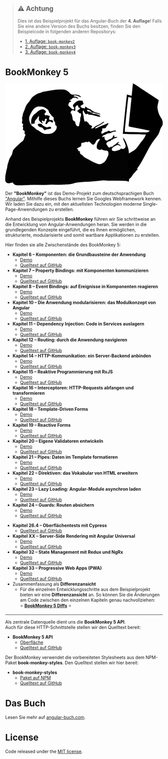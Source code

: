 > ## :warning: Achtung
> Dies ist das Beispielprojekt für das Angular-Buch der **4. Auflage**!
Falls Sie eine andere Version des Buchs besitzen, finden Sie den Beispielcode in folgenden anderen Repositorys:
> * [1. Auflage: `book-monkey2`](https://github.com/angular-buch/book-monkey2)
> * [2. Auflage: `book-monkey3`](https://github.com/angular-buch/book-monkey3)
> * [3. Auflage: `book-monkey4`](https://github.com/angular-buch/book-monkey4)


# BookMonkey 5
![Monkey](monkey-thinking.png)

Der __"BookMonkey"__ ist das Demo-Projekt zum deutschsprachigen Buch ["Angular"](https://angular-buch.com/).
Mithilfe dieses Buchs lernen Sie Googles Webframework kennen.
Wir laden Sie dazu ein, mit den aktuellsten Technologien moderne Single-Page-Anwendungen zu erstellen.

Anhand des Beispielprojekts __BookMonkey__ führen wir Sie schrittweise an die Entwicklung von Angular-Anwendungen heran.
Sie werden in die grundlegenden Konzepte eingeführt, die es Ihnen ermöglichen, strukturierte, modularisierte und somit wartbare Applikationen zu erstellen.

Hier finden sie alle Zwischenstände des BookMonkey 5:

* __Kapitel 6 – Komponenten: die Grundbausteine der Anwendung__
  * [Demo](https://01-components-bm5.angular-buch.com)
  * [Quelltext auf GitHub](https://github.com/book-monkey5/01-components)
* __Kapitel 7 – Property Bindings: mit Komponenten kommunizieren__
  * [Demo](https://02-property-binding-bm5.angular-buch.com)
  * [Quelltext auf GitHub](https://github.com/book-monkey5/02-property-binding)
* __Kapitel 8 – Event Bindings: auf Ereignisse in Komponenten reagieren__
  * [Demo](https://03-event-binding-bm5.angular-buch.com)
  * [Quelltext auf GitHub](https://github.com/book-monkey5/03-event-binding)
* __Kapitel 10 – Die Anwendung modularisieren: das Modulkonzept von Angular__
  * [Demo](https://04-modules-bm5.angular-buch.com)
  * [Quelltext auf GitHub](https://github.com/book-monkey5/04-modules)
* __Kapitel 11 – Dependency Injection: Code in Services auslagern__
  * [Demo](https://05-di-bm5.angular-buch.com)
  * [Quelltext auf GitHub](https://github.com/book-monkey5/05-di)
* __Kapitel 12 – Routing: durch die Anwendung navigieren__
  * [Demo](https://06-routing-bm5.angular-buch.com)
  * [Quelltext auf GitHub](https://github.com/book-monkey5/06-routing)
* __Kapitel 14 – HTTP-Kommunikation: ein Server-Backend anbinden__
  * [Demo](https://07-http-bm5.angular-buch.com)
  * [Quelltext auf GitHub](https://github.com/book-monkey5/07-http)
* __Kapitel 15 – Reaktive Programmierung mit RxJS__
  * [Demo](https://08-rxjs-bm5.angular-buch.com)
  * [Quelltext auf GitHub](https://github.com/book-monkey5/08-rxjs)
* __Kapitel 16 – Interceptoren: HTTP-Requests abfangen und transformieren__
  * [Demo](https://09-interceptors-bm5.angular-buch.com)
  * [Quelltext auf GitHub](https://github.com/book-monkey5/09-interceptors)
* __Kapitel 18 – Template-Driven Forms__
  * [Demo](https://10-template-driven-forms-bm5.angular-buch.com)
  * [Quelltext auf GitHub](https://github.com/book-monkey5/10-template-driven-forms)
* __Kapitel 19 – Reactive Forms__
  * [Demo](https://11-reactive-forms-bm5.angular-buch.com)
  * [Quelltext auf GitHub](https://github.com/book-monkey5/11-reactive-forms)
* __Kapitel 20 – Eigene Validatoren entwickeln__
  * [Demo](https://12-validation-bm5.angular-buch.com)
  * [Quelltext auf GitHub](https://github.com/book-monkey5/12-validation)
* __Kapitel 21 – Pipes: Daten im Template formatieren__
  * [Demo](https://13-pipes-bm5.angular-buch.com)
  * [Quelltext auf GitHub](https://github.com/book-monkey5/13-pipes)
* __Kapitel 22 – Direktiven: das Vokabular von HTML erweitern__
  * [Demo](https://14-directives-bm5.angular-buch.com)
  * [Quelltext auf GitHub](https://github.com/book-monkey5/14-directives)
* __Kapitel 23 – Lazy Loading: Angular-Module asynchron laden__
  * [Demo](https://15-lazyloading-bm5.angular-buch.com)
  * [Quelltext auf GitHub](https://github.com/book-monkey5/15-lazyloading)
* __Kapitel 24 – Guards: Routen absichern__
  * [Demo](https://16-guards-bm5.angular-buch.com)
  * [Quelltext auf GitHub](https://github.com/book-monkey5/16-guards)
<!--* __Kapitel ?? – I18N: Internationalisierung__
  * Demo (TODO)
  * Quelltext auf GitHub (TODO)-->
* __Kapitel 26.4 – Oberflächentests mit Cypress__
  * [Quelltext auf GitHub](https://github.com/book-monkey5/99-cypress)
* __Kapitel XX – Server-Side Rendering mit Angular Universal__
  * [Demo](https://95-ssr-bm5.angular-buch.com)
  * [Quelltext auf GitHub](https://github.com/book-monkey5/95-ssr)
* __Kapitel 32 – State Management mit Redux und NgRx__
  * [Demo](https://97-ngrx-bm5.angular-buch.com)
  * [Quelltext auf GitHub](https://github.com/book-monkey5/97-ngrx)
* __Kapitel 33 – Progressive Web Apps (PWA)__
  * [Demo](https://98-pwa-bm5.angular-buch.com)
  * [Quelltext auf GitHub](https://github.com/book-monkey5/98-pwa)
* Zusammenfassung als __Differenzansicht__
  * Für die einzelnen Entwicklungsschritte aus dem Beispielprojekt bieten wir eine __Differenzansicht__ an.
  So können Sie die Änderungen am Code zwischen den einzelnen Kapiteln genau nachvollziehen:  
  ⭐️ __[BookMonkey 5 Diffs](https://book-monkey5.angular-buch.com/diffs/)__ ⭐️

---

Als zentrale Datenquelle dient uns die __BookMonkey 5 API__.  
Auch für diese HTTP-Schnittstelle stellen wir den Quelltext bereit:

* __BookMonkey 5 API__
  * [Oberfläche](https://api5.angular-buch.com/)
  * [Quelltext auf GitHub](https://github.com/angular-buch/api5)

Der BookMonkey verwendet die vorbereiteten Stylesheets aus dem NPM-Paket __book-monkey-styles__. Den Quelltext stellen wir hier bereit:

* __book-monkey-styles__
  * [Paket auf NPM](https://www.npmjs.com/package/book-monkey-styles)
  * [Quelltext auf GitHub](https://github.com/angular-buch/book-monkey-styles)


# Das Buch

Lesen Sie mehr auf [angular-buch.com](https://angular-buch.com/).

<!-- [![Book](https://api4.angular-buch.com/images/angular_auflage2_small.jpg)](https://angular-buch.com/) -->



# License
Code released under the [MIT license](https://opensource.org/licenses/MIT).
